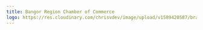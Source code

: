 ```yaml
---
title: Bangor Region Chamber of Commerce
logo: https://res.cloudinary.com/chrisvdev/image/upload/v1589420587/brands/logo_bangor-chamber_m5zmdk.png
---
```

